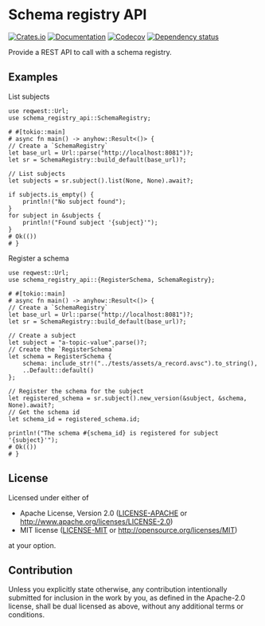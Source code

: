 # Schema registry API

[![Crates.io](https://img.shields.io/crates/v/schema-registry-cli.svg)](https://crates.io/crates/schema-registry-cli)
[![Documentation](https://docs.rs/schema-registry-cli/badge.svg)](https://docs.rs/schema-registry-cli/)
[![Codecov](https://codecov.io/github/ilaborie/schema-registry-cli/coverage.svg?branch=main)](https://codecov.io/gh/ilaborie/schema-registry-cli)
[![Dependency status](https://deps.rs/repo/github/ilaborie/schema-registry-cli/status.svg)](https://deps.rs/repo/github/ilaborie/schema-registry-cli)

Provide a REST API to call with a schema registry.

## Examples

List subjects

```rust, no_run
use reqwest::Url;
use schema_registry_api::SchemaRegistry;

# #[tokio::main]
# async fn main() -> anyhow::Result<()> {
// Create a `SchemaRegistry`
let base_url = Url::parse("http://localhost:8081")?;
let sr = SchemaRegistry::build_default(base_url)?;

// List subjects
let subjects = sr.subject().list(None, None).await?;

if subjects.is_empty() {
    println!("No subject found");
}
for subject in &subjects {
    println!("Found subject '{subject}'");
}
# Ok(())
# }
```

Register a schema

```rust, no_run
use reqwest::Url;
use schema_registry_api::{RegisterSchema, SchemaRegistry};

# #[tokio::main]
# async fn main() -> anyhow::Result<()> {
// Create a `SchemaRegistry`
let base_url = Url::parse("http://localhost:8081")?;
let sr = SchemaRegistry::build_default(base_url)?;

// Create a subject
let subject = "a-topic-value".parse()?;
// Create the `RegisterSchema`
let schema = RegisterSchema {
    schema: include_str!("../tests/assets/a_record.avsc").to_string(),
    ..Default::default()
};

// Register the schema for the subject
let registered_schema = sr.subject().new_version(&subject, &schema, None).await?;
// Get the schema id
let schema_id = registered_schema.id;

println!("The schema #{schema_id} is registered for subject '{subject}'");
# Ok(())
# }
```

## License

Licensed under either of

 * Apache License, Version 2.0
   ([LICENSE-APACHE](LICENSE-APACHE) or <http://www.apache.org/licenses/LICENSE-2.0>)
 * MIT license
   ([LICENSE-MIT](LICENSE-MIT) or <http://opensource.org/licenses/MIT>)

at your option.

## Contribution

Unless you explicitly state otherwise, any contribution intentionally submitted
for inclusion in the work by you, as defined in the Apache-2.0 license, shall be
dual licensed as above, without any additional terms or conditions.